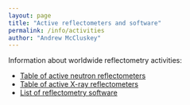 ```yaml
---
layout: page
title: "Active reflectometers and software"
permalink: /info/activities
author: "Andrew McCluskey"
---
```


Information about worldwide reflectometry activities:

  * [Table of active neutron reflectometers](./neutron_reflectometers)
  * [Table of active X-ray reflectometers](./xray_reflectometers)
  * [List of reflectometry software](./software)
